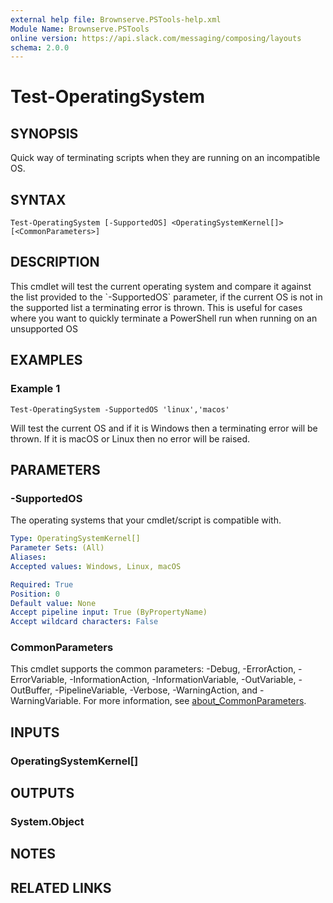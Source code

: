 ```yaml
---
external help file: Brownserve.PSTools-help.xml
Module Name: Brownserve.PSTools
online version: https://api.slack.com/messaging/composing/layouts
schema: 2.0.0
---
```


# Test-OperatingSystem

## SYNOPSIS
Quick way of terminating scripts when they are running on an incompatible OS.

## SYNTAX

```
Test-OperatingSystem [-SupportedOS] <OperatingSystemKernel[]> [<CommonParameters>]
```

## DESCRIPTION
This cmdlet will test the current operating system and compare it against the list provided to the \`-SupportedOS\` parameter, if the current OS is not in the supported list a terminating error is thrown.
This is useful for cases where you want to quickly terminate a PowerShell run when running on an unsupported OS

## EXAMPLES

### Example 1
```
Test-OperatingSystem -SupportedOS 'linux','macos'
```

Will test the current OS and if it is Windows then a terminating error will be thrown.
If it is macOS or Linux then no error will be raised.

## PARAMETERS

### -SupportedOS
The operating systems that your cmdlet/script is compatible with.

```yaml
Type: OperatingSystemKernel[]
Parameter Sets: (All)
Aliases:
Accepted values: Windows, Linux, macOS

Required: True
Position: 0
Default value: None
Accept pipeline input: True (ByPropertyName)
Accept wildcard characters: False
```

### CommonParameters
This cmdlet supports the common parameters: -Debug, -ErrorAction, -ErrorVariable, -InformationAction, -InformationVariable, -OutVariable, -OutBuffer, -PipelineVariable, -Verbose, -WarningAction, and -WarningVariable. For more information, see [about_CommonParameters](http://go.microsoft.com/fwlink/?LinkID=113216).

## INPUTS

### OperatingSystemKernel[]
## OUTPUTS

### System.Object
## NOTES

## RELATED LINKS

